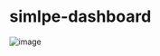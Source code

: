 # simlpe-dashboard
![image](https://user-images.githubusercontent.com/75226176/222724085-4ffcefe4-f45d-4909-97a2-00adeea98de3.png)
